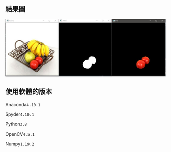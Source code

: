 ## **結果圖**
![image](https://github.com/kaodaopopi/Image-Processing/blob/main/Results.JPG)


## **使用軟體的版本**


Anaconda`4.10.1`


Spyder`4.10.1`


Python`3.8`


OpenCV`4.5.1`


Numpy`1.19.2`


